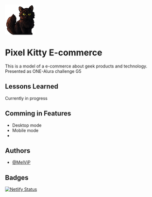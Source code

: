 
![Logo](/assets/cat_banner)


# Pixel Kitty E-commerce

This is a model of a e-commerce about geek products and technology. 
Presented as ONE-Alura challenge G5


## Lessons Learned

Currently in progress


## Comming in Features

- Desktop mode
- Mobile mode
- 


## Authors

- [@MelViP](https://www.github.com/MelViP)

## Badges

[![Netlify Status](https://api.netlify.com/api/v1/badges/ff114c84-41dc-4782-bfd5-c39cd12bacfc/deploy-status)](https://app.netlify.com/sites/kitty-commerce/deploys)